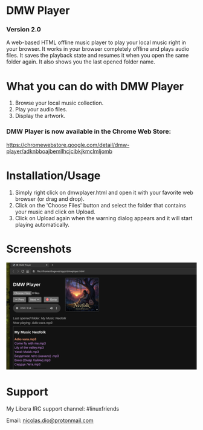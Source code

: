 # DMW Player
### Version 2.0
A web-based HTML offline music player to play your local music right in your browser. It works in your browser completely offline and plays audio files. It saves the playback state and resumes it when you open the same folder again. It also shows you the last opened folder name.

# What you can do with DMW Player
   1. Browse your local music collection.
   2. Play your audio files.
   3. Display the artwork.

### DMW Player is now available in the Chrome Web Store:
https://chromewebstore.google.com/detail/dmw-player/adknbboajbemllhcjcibkjkmclmljomb

# Installation/Usage
   1. Simply right click on dmwplayer.html and open it with your favorite web browser (or drag and drop).
   2. Click on the 'Choose Files' button and select the folder that contains your music and click on Upload.
   3. Click on Upload again when the warning dialog appears and it will start playing automatically.

# Screenshots

![Alt text](https://github.com/DiogenesN/dmwplayer/blob/main/dmwplayer.png)

# Support

   My Libera IRC support channel: #linuxfriends
   
   Email: nicolas.dio@protonmail.com

